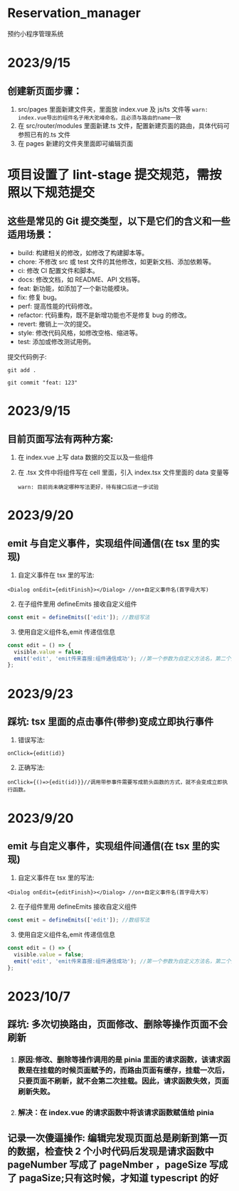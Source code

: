 # Reservation_manager

预约小程序管理系统

# 2023/9/15

## 创建新页面步骤：

1. src/pages 里面新建文件夹，里面放 index.vue 及 js/ts 文件等
   `warn: index.vue导出的组件名子用大驼峰命名，且必须与路由的name一致`
2. 在 src/router/modules 里面新建.ts 文件，配置新建页面的路由，具体代码可参照已有的.ts 文件
3. 在 pages 新建的文件夹里面即可编辑页面

# 项目设置了 lint-stage 提交规范，需按照以下规范提交

## 这些是常见的 Git 提交类型，以下是它们的含义和一些适用场景：

- build: 构建相关的修改，如修改了构建脚本等。
- chore: 不修改 src 或 test 文件的其他修改，如更新文档、添加依赖等。
- ci: 修改 CI 配置文件和脚本。
- docs: 修改文档，如 README、API 文档等。
- feat: 新功能，如添加了一个新功能模块。
- fix: 修复 bug。
- perf: 提高性能的代码修改。
- refactor: 代码重构，既不是新增功能也不是修复 bug 的修改。
- revert: 撤销上一次的提交。
- style: 修改代码风格，如修改空格、缩进等。
- test: 添加或修改测试用例。

提交代码例子:

```
git add .
```

```
git commit "feat: 123"
```

# 2023/9/15

## 目前页面写法有两种方案:

1. 在 index.vue 上写 data 数据的交互以及一些组件
2. 在 .tsx 文件中将组件写在 cell 里面，引入 index.tsx 文件里面的 data 变量等

   `warn: 目前尚未确定哪种写法更好，待有接口后进一步试验`

# 2023/9/20

## emit 与自定义事件，实现组件间通信(在 tsx 里的实现)

1. 自定义事件在 tsx 里的写法:

```tsx
<Dialog onEdit={editFinish}></Dialog> //on+自定义事件名(首字母大写)
```

2. 在子组件里用 defineEmits 接收自定义组件

```ts
const emit = defineEmits(['edit']); //数组写法
```

3. 使用自定义组件名,emit 传递信信息

```js
const edit = () => {
  visible.value = false;
  emit('edit', 'emit传来喜报:组件通信成功'); //第一个参数为自定义方法名，第二个为传递的信息
};
```

# 2023/9/23

## 踩坑: tsx 里面的点击事件(带参)变成立即执行事件

1. 错误写法:

```tsx
onClick={edit(id)}
```

2. 正确写法:

```tsx
onClick={()=>{edit(id)}}//调用带参事件需要写成箭头函数的方式，就不会变成立即执行函数。
```

# 2023/9/20

## emit 与自定义事件，实现组件间通信(在 tsx 里的实现)

1. 自定义事件在 tsx 里的写法:

```tsx
<Dialog onEdit={editFinish}></Dialog> //on+自定义事件名(首字母大写)
```

2. 在子组件里用 defineEmits 接收自定义组件

```ts
const emit = defineEmits(['edit']); //数组写法
```

3. 使用自定义组件名,emit 传递信信息

```js
const edit = () => {
  visible.value = false;
  emit('edit', 'emit传来喜报:组件通信成功'); //第一个参数为自定义方法名，第二个为传递的信息
};
```

# 2023/10/7

## 踩坑: 多次切换路由，页面修改、删除等操作页面不会刷新

1. ### 原因:修改、删除等操作调用的是 pinia 里面的请求函数，该请求函数是在挂载的时候页面赋予的，而路由页面有缓存，挂载一次后，只要页面不刷新，就不会第二次挂载。因此，请求函数失效，页面刷新失败。

2. ### 解决：在 index.vue 的请求函数中将该请求函数赋值给 pinia

## 记录一次傻逼操作: 编辑完发现页面总是刷新到第一页的数据，检查快 2 个小时代码后发现是请求函数中 pageNumber 写成了 pageNmber ，pageSize 写成了 pagaSize;只有这时候，才知道 typescript 的好
